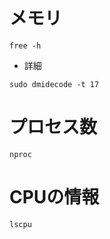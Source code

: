 # メモリ  
```
free -h 
```

- 詳細
```
sudo dmidecode -t 17
```


# プロセス数
```
nproc
```


# CPUの情報
```
lscpu
```
